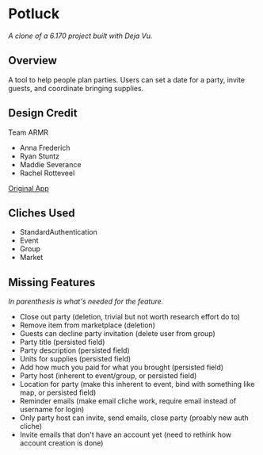 # Potluck

*A clone of a 6.170 project built with Deja Vu.*

## Overview
A tool to help people plan parties. Users can set a date for a party, invite guests, and coordinate bringing supplies.

## Design Credit
Team ARMR
- Anna Frederich
- Ryan Stuntz
- Maddie Severance
- Rachel Rotteveel

[Original App](http://potluck-armr.herokuapp.com/)

## Cliches Used
- StandardAuthentication
- Event
- Group
- Market

## Missing Features
*In parenthesis is what's needed for the feature.*
- Close out party (deletion, trivial but not worth research effort do to)
- Remove item from marketplace (deletion)
- Guests can decline party invitation (delete user from group)
- Party title (persisted field)
- Party description (persisted field)
- Units for supplies (persisted field)
- Add how much you paid for what you brought (persisted field)
- Party host (inherent to event/group, or persisted field)
- Location for party (make this inherent to event, bind with something like map, or persisted field)
- Reminder emails (make email cliche work, require email instead of username for login)
- Only party host can invite, send emails, close party (proably new auth cliche)
- Invite emails that don't have an account yet (need to rethink how account creation is done)
